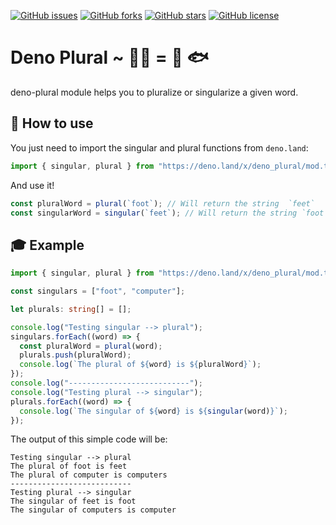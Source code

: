 [![GitHub issues](https://img.shields.io/github/issues/mauroerta/deno-plural)](https://github.com/mauroerta/deno-plural/issues) [![GitHub forks](https://img.shields.io/github/forks/mauroerta/deno-plural)](https://github.com/mauroerta/deno-plural/network) [![GitHub stars](https://img.shields.io/github/stars/mauroerta/deno-plural)](https://github.com/mauroerta/deno-plural/stargazers) [![GitHub license](https://img.shields.io/github/license/mauroerta/deno-plural)](https://github.com/mauroerta/deno-plural/blob/master/LICENSE)

# Deno Plural ~ 🙏🏻 = 🍞 🐟

deno-plural module helps you to pluralize or singularize a given word.

## 📝 How to use

You just need to import the singular and plural functions from `deno.land`:

```typescript
import { singular, plural } from "https://deno.land/x/deno_plural/mod.ts";
```

And use it!

```typescript
const pluralWord = plural(`foot`); // Will return the string  `feet`
const singularWord = singular(`feet`); // Will return the string `foot`
```

## 🎓 Example

```typescript
import { singular, plural } from "https://deno.land/x/deno_plural/mod.ts";

const singulars = ["foot", "computer"];

let plurals: string[] = [];

console.log("Testing singular --> plural");
singulars.forEach((word) => {
  const pluralWord = plural(word);
  plurals.push(pluralWord);
  console.log(`The plural of ${word} is ${pluralWord}`);
});
console.log("---------------------------");
console.log("Testing plural --> singular");
plurals.forEach((word) => {
  console.log(`The singular of ${word} is ${singular(word)}`);
});
```

The output of this simple code will be:

```
Testing singular --> plural
The plural of foot is feet
The plural of computer is computers
---------------------------
Testing plural --> singular
The singular of feet is foot
The singular of computers is computer
```
